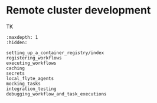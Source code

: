 # Remote cluster development

TK

```{toctree}
:maxdepth: 1
:hidden:

setting_up_a_container_registry/index
registering_workflows
executing_workflows
caching
secrets
local_flyte_agents
mocking_tasks
integration_testing
debugging_workflow_and_task_executions
```
